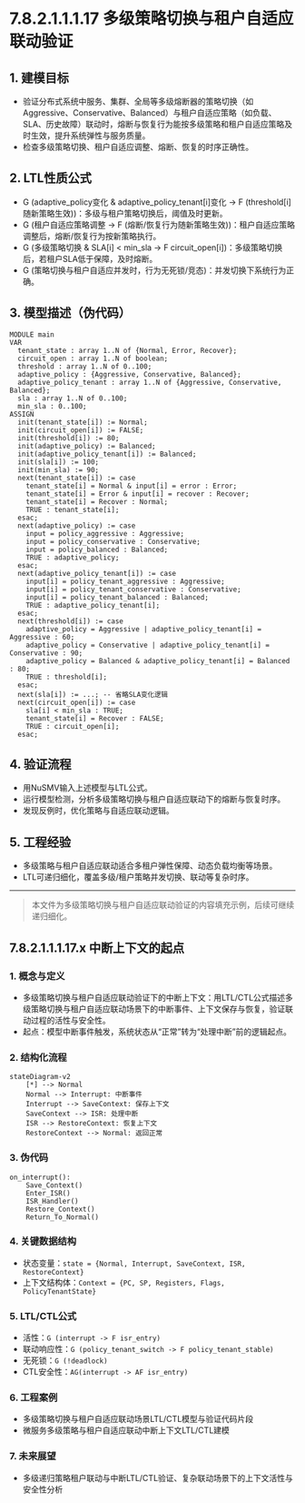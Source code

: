 # 7.8.2.1.1.1.17 多级策略切换与租户自适应联动验证

## 1. 建模目标

- 验证分布式系统中服务、集群、全局等多级熔断器的策略切换（如Aggressive、Conservative、Balanced）与租户自适应策略（如负载、SLA、历史故障）联动时，熔断与恢复行为能按多级策略和租户自适应策略及时生效，提升系统弹性与服务质量。
- 检查多级策略切换、租户自适应调整、熔断、恢复的时序正确性。

## 2. LTL性质公式

- G (adaptive_policy变化 & adaptive_policy_tenant[i]变化 -> F (threshold[i]随新策略生效))：多级与租户策略切换后，阈值及时更新。
- G (租户自适应策略调整 -> F (熔断/恢复行为随新策略生效))：租户自适应策略调整后，熔断/恢复行为按新策略执行。
- G (多级策略切换 & SLA[i] < min_sla -> F circuit_open[i])：多级策略切换后，若租户SLA低于保障，及时熔断。
- G (策略切换与租户自适应并发时，行为无死锁/竞态)：并发切换下系统行为正确。

## 3. 模型描述（伪代码）

```smv
MODULE main
VAR
  tenant_state : array 1..N of {Normal, Error, Recover};
  circuit_open : array 1..N of boolean;
  threshold : array 1..N of 0..100;
  adaptive_policy : {Aggressive, Conservative, Balanced};
  adaptive_policy_tenant : array 1..N of {Aggressive, Conservative, Balanced};
  sla : array 1..N of 0..100;
  min_sla : 0..100;
ASSIGN
  init(tenant_state[i]) := Normal;
  init(circuit_open[i]) := FALSE;
  init(threshold[i]) := 80;
  init(adaptive_policy) := Balanced;
  init(adaptive_policy_tenant[i]) := Balanced;
  init(sla[i]) := 100;
  init(min_sla) := 90;
  next(tenant_state[i]) := case
    tenant_state[i] = Normal & input[i] = error : Error;
    tenant_state[i] = Error & input[i] = recover : Recover;
    tenant_state[i] = Recover : Normal;
    TRUE : tenant_state[i];
  esac;
  next(adaptive_policy) := case
    input = policy_aggressive : Aggressive;
    input = policy_conservative : Conservative;
    input = policy_balanced : Balanced;
    TRUE : adaptive_policy;
  esac;
  next(adaptive_policy_tenant[i]) := case
    input[i] = policy_tenant_aggressive : Aggressive;
    input[i] = policy_tenant_conservative : Conservative;
    input[i] = policy_tenant_balanced : Balanced;
    TRUE : adaptive_policy_tenant[i];
  esac;
  next(threshold[i]) := case
    adaptive_policy = Aggressive | adaptive_policy_tenant[i] = Aggressive : 60;
    adaptive_policy = Conservative | adaptive_policy_tenant[i] = Conservative : 90;
    adaptive_policy = Balanced & adaptive_policy_tenant[i] = Balanced : 80;
    TRUE : threshold[i];
  esac;
  next(sla[i]) := ...; -- 省略SLA变化逻辑
  next(circuit_open[i]) := case
    sla[i] < min_sla : TRUE;
    tenant_state[i] = Recover : FALSE;
    TRUE : circuit_open[i];
  esac;
```

## 4. 验证流程

- 用NuSMV输入上述模型与LTL公式。
- 运行模型检测，分析多级策略切换与租户自适应联动下的熔断与恢复时序。
- 发现反例时，优化策略与自适应联动逻辑。

## 5. 工程经验

- 多级策略与租户自适应联动适合多租户弹性保障、动态负载均衡等场景。
- LTL可递归细化，覆盖多级/租户策略并发切换、联动等复杂时序。

---
> 本文件为多级策略切换与租户自适应联动验证的内容填充示例，后续可继续递归细化。

## 7.8.2.1.1.1.17.x 中断上下文的起点

### 1. 概念与定义

- 多级策略切换与租户自适应联动验证下的中断上下文：用LTL/CTL公式描述多级策略切换与租户自适应联动场景下的中断事件、上下文保存与恢复，验证联动过程的活性与安全性。
- 起点：模型中断事件触发，系统状态从“正常”转为“处理中断”前的逻辑起点。

### 2. 结构化流程

```mermaid
stateDiagram-v2
    [*] --> Normal
    Normal --> Interrupt: 中断事件
    Interrupt --> SaveContext: 保存上下文
    SaveContext --> ISR: 处理中断
    ISR --> RestoreContext: 恢复上下文
    RestoreContext --> Normal: 返回正常
```

### 3. 伪代码

```pseudo
on_interrupt():
    Save_Context()
    Enter_ISR()
    ISR_Handler()
    Restore_Context()
    Return_To_Normal()
```

### 4. 关键数据结构

- 状态变量：`state = {Normal, Interrupt, SaveContext, ISR, RestoreContext}`
- 上下文结构体：`Context = {PC, SP, Registers, Flags, PolicyTenantState}`

### 5. LTL/CTL公式

- 活性：`G (interrupt -> F isr_entry)`
- 联动响应性：`G (policy_tenant_switch -> F policy_tenant_stable)`
- 无死锁：`G (!deadlock)`
- CTL安全性：`AG(interrupt -> AF isr_entry)`

### 6. 工程案例

- 多级策略切换与租户自适应联动场景LTL/CTL模型与验证代码片段
- 微服务多级策略与租户自适应联动中断上下文LTL/CTL建模

### 7. 未来展望

- 多级递归策略租户联动与中断LTL/CTL验证、复杂联动场景下的上下文活性与安全性分析
